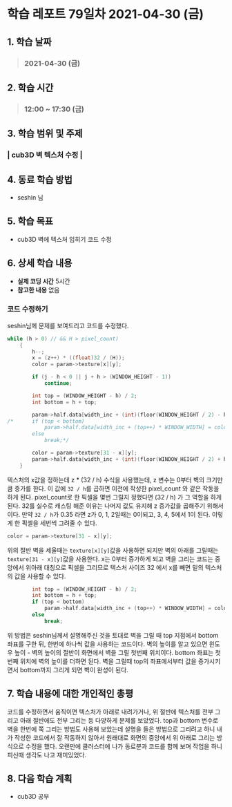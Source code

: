 # 학습 레포트 79일차 2021-04-30 (금)

## 1. 학습 날짜
> ### 2021-04-30 (금)

## 2. 학습 시간
> ### 12:00 ~ 17:30 (금)

## 3. 학습 범위 및 주제
### | cub3D 벽 텍스처 수정 |

## 4. 동료 학습 방법
- seshin 님

## 5. 학습 목표
- cub3D 벽에 텍스처 입히기 코드 수정

## 6. 상세 학습 내용
- **실제 코딩 시간** 5시간
- **참고한 내용** 없음

### 코드 수정하기

seshin님께 문제를 보여드리고 코드를 수정했다.
```c
while (h > 0) // && H > pixel_count)
	{
		h--;
		x = (z++) * ((float)32 / (H));
		color = param->texture[x][y];

		if (j - h < 0 || j + h > (WINDOW_HEIGHT - 1))
			continue;

		int top = (WINDOW_HEIGHT - h) / 2;
		int bottom = h + top;

		param->half.data[width_inc + (int)(floor(WINDOW_HEIGHT / 2) - h) * WINDOW_WIDTH] = color;
/*		if (top < bottom)
			param->half.data[width_inc + (top++) * WINDOW_WIDTH] = color;
		else
			break;*/

		color = param->texture[31 - x][y];
		param->half.data[width_inc + (int)(floor(WINDOW_HEIGHT / 2) + h) * WINDOW_WIDTH] = color;
	}
```

텍스처의 x값을 정하는데 z * (32 / h) 수식을 사용했는데, z 변수는 0부터 벽의 크기만큼 증가를 한다. 이 값에 `32 / h`를 곱하면 이전에 작성한 pixel_count 와 같은 작동을 하게 된다. pixel_count로 한 픽셀을 몇번 그릴지 정했다면 (32 / h) 가 그 역할을 하게 된다. 32를 실수로 캐스팅 해준 이유는 나머지 값도 유지해 z 증가값을 곱해주기 위해서이다. 만약 `32 / h`가 0.35 라면 z가 0, 1, 2일때는 0이되고, 3, 4, 5에서 1이 된다. 이렇게 한 픽셀을 세번씩 그려줄 수 있다.

```c
color = param->texture[31 - x][y];
```
위의 절반 벽을 세울때는 `texture[x][y]`값을 사용하면 되지만 벽의 아래를 그릴때는 `texture[31 - x][y]`값을 사용한다. x는 0부터 증가하게 되고 벽을 그리는 코드는 중앙에서 위아래 대칭으로 픽셀을 그리므로 텍스처 사이즈 32 에서 x를 빼면 밑의 텍스처의 값을 사용할 수 있다.

```c
		int top = (WINDOW_HEIGHT - h) / 2;
		int bottom = h + top;
        if (top < bottom)
			param->half.data[width_inc + (top++) * WINDOW_WIDTH] = color;
		else
			break;
```
위 방법은 seshin님께서 설명해주신 것을 토대로 벽을 그릴 때 top 지점에서 bottom 좌표를 구한 뒤, 한번에 하나씩 값을 사용하는 코드이다. 벽의 높이를 알고 있으면 윈도우 높이 - 벽의 높이의 절반이 화면에서 벽을 그릴 첫번째 위치이다. bottom 좌표는 첫번째 위치에 벽의 높이를 더하면 된다. 벽을 그릴때 top의 좌표에서부터 값을 증가시키면서 bottom까지 그리게 되면 벽이 완성이 된다.

## 7. 학습 내용에 대한 개인적인 총평
코드를 수정하면서 움직이면 텍스처가 아래로 내려가거나, 위 절반에 텍스처를 전부 그리고 아래 절반에도 전부 그리는 등 다양하게 문제를 보았었다. top과 bottom 변수로 벽을 한번에 쭉 그리는 방법도 사용해 보았는데 설명을 들은 방법으로 그리려고 하니 내가 작성한 코드에서 잘 작동하지 않아서 원래대로 화면의 중앙에서 위 아래로 그리는 방식으로 수정을 했다. 오랜만에 클러스터에 나가 동료분과 코드를 함께 보며 작업을 하니 피신때 생각도 나고 재미있었다.

## 8. 다음 학습 계획
- cub3D 공부